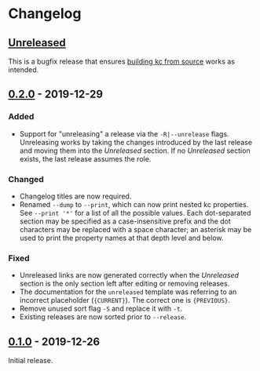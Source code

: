 # Changelog

## [Unreleased]

This is a bugfix release that ensures [building kc from source](./BUILD.md) works as intended.

## [0.2.0] - 2019-12-29

### Added

- Support for "unreleasing" a release via the `-R|--unrelease` flags. Unreleasing
  works by taking the changes introduced by the last release and moving them into
  the _Unreleased_ section. If no _Unreleased_ section exists, the last release
  assumes the role.

### Changed

- Changelog titles are now required.
- Renamed `--dump` to `--print`, which can now print nested kc properties. See
  `--print '*'` for a list of all the possible values. Each dot-separated section
  may be specified as a case-insensitive prefix and the dot characters may be
  replaced with a space character; an asterisk may be used to print the property
  names at that depth level and below.

### Fixed

- Unreleased links are now generated correctly when the _Unreleased_ section is
  the only section left after editing or removing releases.
- The documentation for the `unreleased` template was referring to an incorrect
  placeholder (`{CURRENT}`). The correct one is `{PREVIOUS}`.
- Remove unused sort flag `-S` and replace it with `-t`.
- Existing releases are now sorted prior to `--release`.

## [0.1.0] - 2019-12-26

Initial release.

[Unreleased]: https://github.com/xuoe/kc/compare/0.2.0...HEAD
[0.2.0]: https://github.com/xuoe/kc/compare/0.1.0...0.2.0
[0.1.0]: https://github.com/xuoe/kc/releases/tag/0.1.0
